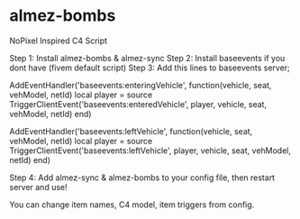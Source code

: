 # almez-bombs
NoPixel Inspired C4 Script


Step 1: Install almez-bombs & almez-sync
Step 2: Install baseevents if you dont have (fivem default script)
Step 3: Add this lines to baseevents server;

AddEventHandler('baseevents:enteringVehicle', function(vehicle, seat, vehModel, netId)
	local player = source
	TriggerClientEvent('baseevents:enteredVehicle', player, vehicle, seat, vehModel, netId)
end)

AddEventHandler('baseevents:leftVehicle', function(vehicle, seat, vehModel, netId)
	local player = source
	TriggerClientEvent('baseevents:leftVehicle', player, vehicle, seat, vehModel, netId)
end)

Step 4: Add almez-sync & almez-bombs to your config file, then restart server and use!

You can change item names, C4 model, item triggers from config.
